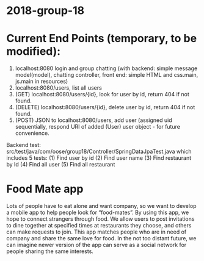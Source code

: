 # 2018-group-18
# Current End Points (temporary, to be modified):
  1. localhost:8080  login and group chatting (with backend: simple message model(model), chatting controller,  front end: simple HTML and css.main, js.main in resources)
  2. localhost:8080/users,  list all users
  3. (GET) localhost:8080/users/{id}, look for user by id, return 404 if not found.
  4. (DELETE) localhost:8080/users/{id}, delete user by id, return 404 if not found.
  5. (POST) JSON to localhost:8080/users, add user (assigned uid sequentially, respond URI of added (User) user object - for future convenience.
  
  Backend test:
  src/test/java/com/oose/group18/Controller/SpringDataJpaTest.java
  which includes 5 tests:
  (1)    Find user by id
  (2)    Find user name
  (3)    Find restaurant by Id
  (4)    Find all user
  (5)    Find all restaurant


# Food Mate app

Lots of people have to eat alone and want company, so we want to develop a mobile app to help people look for “food-mates”. By using this app, we hope to connect strangers through food. We allow users to post invitations to dine together at specified times at restaurants they choose, and others can make requests to join. This app matches people who are in need of company and share the same love for food. In the not too distant future, we can imagine newer version of the app can serve as a social network for people sharing the same interests.

